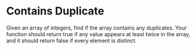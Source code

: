 # Contains Duplicate

Given an array of integers, find if the array contains any duplicates. Your function should return true if any value appears at least twice in the array, and it should return false if every element is distinct.